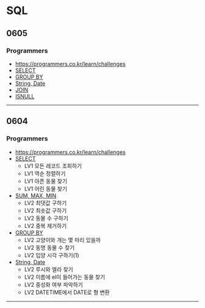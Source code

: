 # SQL

## 0605
### Programmers
* https://programmers.co.kr/learn/challenges
* [SELECT](https://github.com/soo-ni/SQL/blob/master/Programmers/SELECT.sql)
* [GROUP BY](https://github.com/soo-ni/SQL/blob/master/Programmers/GROUPBY.sql)
* [String, Date](https://github.com/soo-ni/SQL/blob/master/Programmers/STRING_DATE.sql)
* [JOIN](https://github.com/soo-ni/SQL/blob/master/Programmers/JOIN.sql)
* [ISNULL](https://github.com/soo-ni/SQL/blob/master/Programmers/ISNULL.sql)
---
## 0604
### Programmers 
* https://programmers.co.kr/learn/challenges
* [SELECT](https://github.com/soo-ni/SQL/blob/master/Programmers/SELECT.sql)
  * LV1 모든 레코드 조회하기
  * LV1 역순 정렬하기
  * LV1 아픈 동물 찾기
  * LV1 어린 동물 찾기
* [SUM, MAX, MIN](https://github.com/soo-ni/SQL/blob/master/Programmers/SUM_MAX_MIN.sql)
  * LV2 최댓값 구하기
  * LV2 최솟값 구하기
  * LV2 동물 수 구하기
  * LV2 중복 제거하기
* [GROUP BY](https://github.com/soo-ni/SQL/blob/master/Programmers/GROUPBY.sql)
  * LV2 고양이와 개는 몇 마리 있을까
  * LV2 동명 동물 수 찾기
  * LV2 입양 시각 구하기(1)
* [String, Date](https://github.com/soo-ni/SQL/blob/master/Programmers/STRING_DATE.sql)
  * LV2 루시와 엘라 찾기
  * LV2 이름에 el이 들어가는 동물 찾기
  * LV2 중성화 여부 파악하기
  * LV2 DATETIME에서 DATE로 형 변환
---
